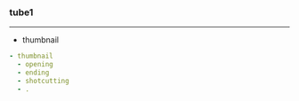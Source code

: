 ### tube1
---

- thumbnail

```yml
- thumbnail
  - opening
  - ending
  - shotcutting
  - .
  
  

```

```
```

```
```


